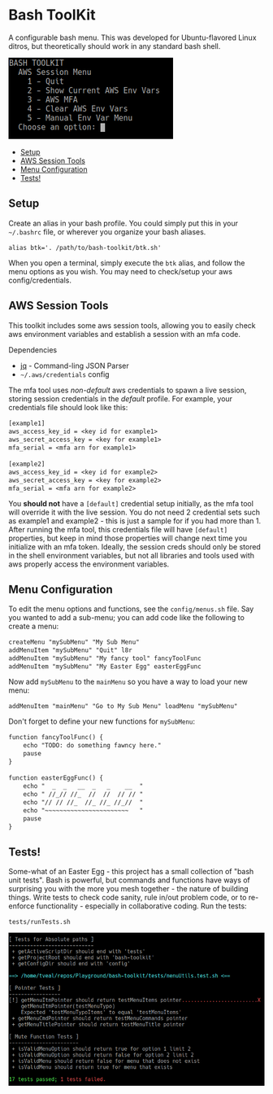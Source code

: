 # Bash ToolKit

A configurable bash menu. This was developed for Ubuntu-flavored Linux ditros, but theoretically should work in any standard bash shell.

![](img/BASH-TOOLKIT.png)

- [Setup](#setup)
- [AWS Session Tools](#aws-session-tools)
- [Menu Configuration](#menu-configuration)
- [Tests!](#tests)

## Setup

Create an alias in your bash profile. You could simply put this in your `~/.bashrc` file, or wherever you organize your bash aliases.

```
alias btk='. /path/to/bash-toolkit/btk.sh'
```
When you open a terminal, simply execute the `btk` alias, and follow the menu options as you wish. You may need to check/setup your aws config/credentials.

## AWS Session Tools

This toolkit includes some aws session tools, allowing you to easily check aws environment variables and establish a session with an mfa code.

Dependencies
- [jq](https://stedolan.github.io/jq/) - Command-ling JSON Parser
- `~/.aws/credentials` config

The mfa tool uses _non-default_ aws credentials to spawn a live session, storing session credentials in the _default_ profile. For example, your credentials file should look like this:
```
[example1]
aws_access_key_id = <key id for example1>
aws_secret_access_key = <key for example1>
mfa_serial = <mfa arn for example1>

[example2]
aws_access_key_id = <key id for example2>
aws_secret_access_key = <key for example2>
mfa_serial = <mfa arn for example2>
```
You **should not** have a `[default]` credential setup initially, as the mfa tool will override it with the live session. You do not need 2 credential sets such as example1 and example2 - this is just a sample for if you had more than 1. After running the mfa tool, this credentials file will have `[default]` properties, but keep in mind those properties will change next time you initialize with an mfa token. Ideally, the session creds should only be stored in the shell environment variables, but not all libraries and tools used with aws properly access the environment variables.

## Menu Configuration

To edit the menu options and functions, see the `config/menus.sh` file. Say you wanted to add a sub-menu; you can add code like the following to create a menu:

```
createMenu "mySubMenu" "My Sub Menu"
addMenuItem "mySubMenu" "Quit" l8r
addMenuItem "mySubMenu" "My fancy tool" fancyToolFunc
addMenuItem "mySubMenu" "My Easter Egg" easterEggFunc
```
Now add `mySubMenu` to the `mainMenu` so you have a way to load your new menu:
```
addMenuItem "mainMenu" "Go to My Sub Menu" loadMenu "mySubMenu"
```
Don't forget to define your new functions for `mySubMenu`:
```
function fancyToolFunc() {
    echo "TODO: do something fawncy here."
    pause
}

function easterEggFunc() {
    echo "  _  _   __  _   _    __  "
    echo " //_// //_  //  //  // // "
    echo "// // //_  //_ //_ //_//  "
    echo "~~~~~~~~~~~~~~~~~~~~~~~   "
    pause
}
```

## Tests!

Some-what of an Easter Egg - this project has a small collection of "bash unit tests". Bash is powerful, but commands and functions have ways of surprising you with the more you mesh together - the nature of building things. Write tests to check code sanity, rule in/out problem code, or to re-enforce functionality - especially in collaborative coding. Run the tests:
```
tests/runTests.sh
```
![](img/runningTests.png)